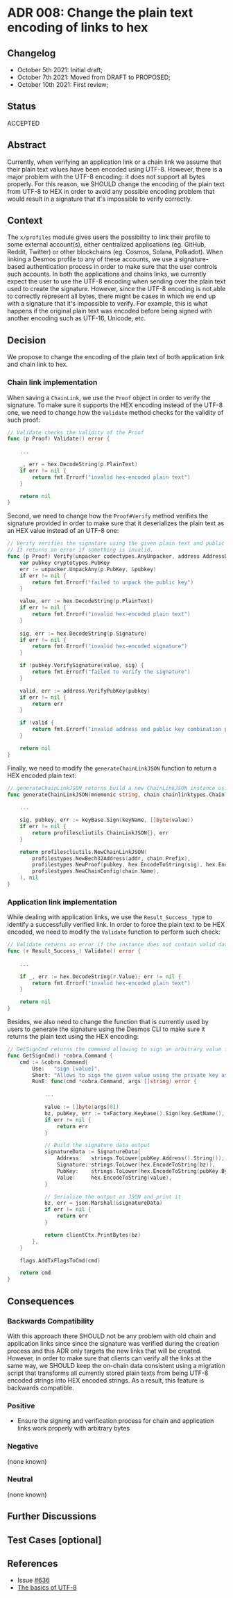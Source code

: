 # ADR 008: Change the plain text encoding of links to hex

## Changelog

- October 5th 2021: Initial draft;
- October 7th 2021: Moved from DRAFT to PROPOSED;
- October 10th 2021: First review;

## Status

ACCEPTED

## Abstract

Currently, when verifying an application link or a chain link we assume that their plain text values have been encoded using UTF-8.
However, there is a major problem with the UTF-8 encoding: it does not support all bytes properly. For this reason, we SHOULD change 
the encoding of the plain text from UTF-8 to HEX in order to avoid any possible encoding problem that would result in a signature 
that it's impossible to verify correctly. 

## Context

The `x/profiles` module gives users the possibility to link their profile to some external account(s), either centralized applications 
(eg. GitHub, Reddit, Twitter) or other blockchains (eg. Cosmos, Solana, Polkadot). When linking a Desmos profile to any of these accounts, 
we use a signature-based authentication process in order to make sure that the user controls such accounts. In both the applications 
and chains links, we currently expect the user to use the UTF-8 encoding when sending over the plain text used to create the signature. 
However, since the UTF-8 encoding is not able to correctly represent all bytes, there might be cases in which we end up with a signature 
that it's impossible to verify. For example, this is what happens if the original plain text was encoded before being signed with another 
encoding such as UTF-16, Unicode, etc.

## Decision

We propose to change the encoding of the plain text of both application link and chain link to hex.

### Chain link implementation

When saving a `ChainLink`, we use the `Proof` object in order to verify the signature. To make sure it supports the HEX encoding 
instead of the UTF-8 one, we need to change how the `Validate` method checks for the validity of such proof:
```go
// Validate checks the validity of the Proof
func (p Proof) Validate() error {
    
    ...

    _, err = hex.DecodeString(p.PlainText)
    if err != nil {
        return fmt.Errorf("invalid hex-encoded plain text")
    }

	return nil
}
```
Second, we need to change how the `Proof#Verify` method verifies the signature provided in order to make sure that it deserializes
the plain text as an HEX value instead of an UTF-8 one:
```go
// Verify verifies the signature using the given plain text and public key.
// It returns an error if something is invalid.
func (p Proof) Verify(unpacker codectypes.AnyUnpacker, address AddressData) error {
	var pubkey cryptotypes.PubKey
	err := unpacker.UnpackAny(p.PubKey, &pubkey)
	if err != nil {
		return fmt.Errorf("failed to unpack the public key")
	}

	value, err := hex.DecodeString(p.PlainText)
	if err != nil {
		return fmt.Errorf("invalid hex-encoded plain text")
	}
	
	sig, err := hex.DecodeString(p.Signature)
	if err != nil {
		return fmt.Errorf("invalid hex-encoded signature")
	}

	if !pubkey.VerifySignature(value, sig) {
		return fmt.Errorf("failed to verify the signature")
	}

	valid, err := address.VerifyPubKey(pubkey)
	if err != nil {
		return err
	}

	if !valid {
		return fmt.Errorf("invalid address and public key combination provided")
	}

	return nil
}
```

Finally, we need to modify the `generateChainLinkJSON` function to return a HEX encoded plain text:
```go
// generateChainLinkJSON returns build a new ChainLinkJSON instance using the provided mnemonic and chain configuration
func generateChainLinkJSON(mnemonic string, chain chainlinktypes.Chain) (profilescliutils.ChainLinkJSON, error) {
	
    ...

	sig, pubkey, err := keyBase.Sign(keyName, []byte(value)) 
	if err != nil {
		return profilescliutils.ChainLinkJSON{}, err
	}

	return profilescliutils.NewChainLinkJSON(
		profilestypes.NewBech32Address(addr, chain.Prefix),
		profilestypes.NewProof(pubkey, hex.EncodeToString(sig), hex.EncodeToString([]byte(value))),
		profilestypes.NewChainConfig(chain.Name),
	), nil
}
```

### Application link implementation

While dealing with application links, we use the `Result_Success_` type to identify a successfully verified link. In order to force 
the plain text to be HEX encoded, we need to modify the `Validate` function to perform such check:

```go
// Validate returns an error if the instance does not contain valid data
func (r Result_Success_) Validate() error {
	
    ...

    if _, err := hex.DecodeString(r.Value); err != nil {
        return fmt.Errorf("invalid hex-encoded plain text")
    }

	return nil
}
```

Besides, we also need to change the function that is currently used by users to generate the signature using the Desmos CLI to 
make sure it returns the plain text using the HEX encoding:
```go
// GetSignCmd returns the command allowing to sign an arbitrary value for later verification
func GetSignCmd() *cobra.Command {
	cmd := &cobra.Command{
		Use:   "sign [value]",
		Short: "Allows to sign the given value using the private key associated to the address or key specified using the --from flag",
		RunE: func(cmd *cobra.Command, args []string) error {
			
            ...

			value := []byte(args[0])
			bz, pubKey, err := txFactory.Keybase().Sign(key.GetName(), value)
			if err != nil {
				return err
			}

			// Build the signature data output
			signatureData := SignatureData{
				Address:   strings.ToLower(pubKey.Address().String()),
				Signature: strings.ToLower(hex.EncodeToString(bz)),
				PubKey:    strings.ToLower(hex.EncodeToString(pubKey.Bytes())),
				Value:     hex.EncodeToString(value),
			}

			// Serialize the output as JSON and print it
			bz, err = json.Marshal(&signatureData)
			if err != nil {
				return err
			}

			return clientCtx.PrintBytes(bz)
		},
	}

	flags.AddTxFlagsToCmd(cmd)

	return cmd
}
```
## Consequences

### Backwards Compatibility

With this approach there SHOULD not be any problem with old chain and application links since since the signature was 
verified during the creation process and this ADR only targets the new links that will be created. However, in order to 
make sure that clients can verify all the links at the same way, we SHOULD keep the on-chain data consistent using a migration script 
that transforms all currently stored plain texts from being UTF-8 encoded strings into HEX encoded strings.
As a result, this feature is backwards compatible.

### Positive

- Ensure the signing and verification process for chain and application links work properly with arbitrary bytes

### Negative

(none known)

### Neutral

(none known)

## Further Discussions

## Test Cases [optional]

## References

- Issue [#636](https://github.com/desmos-labs/desmos/issues/636)
- [The basics of UTF-8](https://www.codeguru.com/cplusplus/the-basics-of-utf-8/)